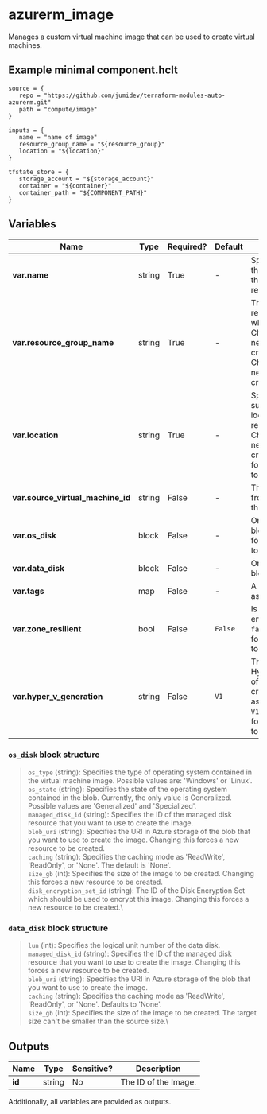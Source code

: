 # azurerm_image

Manages a custom virtual machine image that can be used to create virtual machines.

## Example minimal component.hclt

```hcl
source = {
   repo = "https://github.com/jumidev/terraform-modules-auto-azurerm.git" 
   path = "compute/image" 
}

inputs = {
   name = "name of image" 
   resource_group_name = "${resource_group}" 
   location = "${location}" 
}

tfstate_store = {
   storage_account = "${storage_account}" 
   container = "${container}" 
   container_path = "${COMPONENT_PATH}" 
}

```

## Variables

| Name | Type | Required? |  Default  |  Description |
| ---- | ---- | --------- |  ----------- | ----------- |
| **var.name** | string | True | -  |  Specifies the name of the image. Changing this forces a new resource to be created. | 
| **var.resource_group_name** | string | True | -  |  The name of the resource group in which to create. Changing this forces a new resource to be created. the image. Changing this forces a new resource to be created. | 
| **var.location** | string | True | -  |  Specified the supported Azure location where the resource exists. Changing this forces a new resource to be created. Changing this forces a new resource to be created. | 
| **var.source_virtual_machine_id** | string | False | -  |  The Virtual Machine ID from which to create the image. | 
| **var.os_disk** | block | False | -  |  One or more `os_disk` blocks. Changing this forces a new resource to be created. | 
| **var.data_disk** | block | False | -  |  One or more `data_disk` blocks. | 
| **var.tags** | map | False | -  |  A mapping of tags to assign to the resource. | 
| **var.zone_resilient** | bool | False | `False`  |  Is zone resiliency enabled? Defaults to `false`. Changing this forces a new resource to be created. | 
| **var.hyper_v_generation** | string | False | `V1`  |  The HyperVGenerationType of the VirtualMachine created from the image as `V1`, `V2`. Defaults to `V1`. Changing this forces a new resource to be created. | 

### `os_disk` block structure

> `os_type` (string): Specifies the type of operating system contained in the virtual machine image. Possible values are: 'Windows' or 'Linux'.\
> `os_state` (string): Specifies the state of the operating system contained in the blob. Currently, the only value is Generalized. Possible values are 'Generalized' and 'Specialized'.\
> `managed_disk_id` (string): Specifies the ID of the managed disk resource that you want to use to create the image.\
> `blob_uri` (string): Specifies the URI in Azure storage of the blob that you want to use to create the image. Changing this forces a new resource to be created.\
> `caching` (string): Specifies the caching mode as 'ReadWrite', 'ReadOnly', or 'None'. The default is 'None'.\
> `size_gb` (int): Specifies the size of the image to be created. Changing this forces a new resource to be created.\
> `disk_encryption_set_id` (string): The ID of the Disk Encryption Set which should be used to encrypt this image. Changing this forces a new resource to be created.\

### `data_disk` block structure

> `lun` (int): Specifies the logical unit number of the data disk.\
> `managed_disk_id` (string): Specifies the ID of the managed disk resource that you want to use to create the image. Changing this forces a new resource to be created.\
> `blob_uri` (string): Specifies the URI in Azure storage of the blob that you want to use to create the image.\
> `caching` (string): Specifies the caching mode as 'ReadWrite', 'ReadOnly', or 'None'. Defaults to 'None'.\
> `size_gb` (int): Specifies the size of the image to be created. The target size can't be smaller than the source size.\



## Outputs

| Name | Type | Sensitive? | Description |
| ---- | ---- | --------- | --------- |
| **id** | string | No  | The ID of the Image. | 

Additionally, all variables are provided as outputs.
